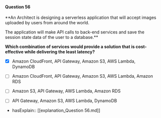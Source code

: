 #### Question  56

**An Architect is designing a serverless application that will accept images uploaded by users from around the world.

The application will make API calls to back-end services and save the session state data of the user to a database.**

**Which combination of services would provide a solution that is cost-effective while delivering the least latency?**

- [x] Amazon CloudFront, API Gateway, Amazon S3, AWS Lambda, DynamoDB

- [ ] Amazon CloudFront, API Gateway, Amazon S3, AWS Lambda, Amazon RDS

- [ ] Amazon S3, API Gateway, AWS Lambda, Amazon RDS

- [ ] API Gateway, Amazon S3, AWS Lambda, DynamoDB

- hasExplain:: [[explanation_Question  56.md]]
